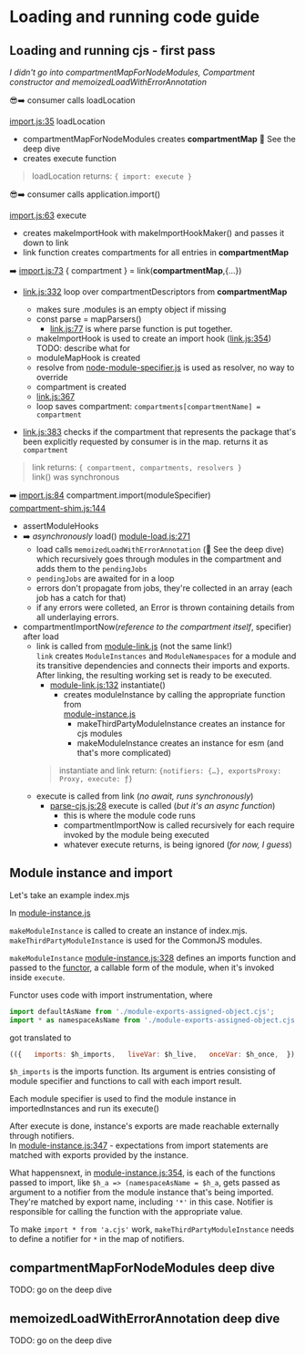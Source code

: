 # Loading and running code guide

## Loading and running cjs - first pass

*I didn't go into compartmentMapForNodeModules, Compartment constructor and memoizedLoadWithErrorAnnotation*

😎➡️ consumer calls loadLocation

[import.js:35](https://github.com/endojs/endo/blob/7b2b7206d8ed5f6cb0a0abe0026c5426f9cc8651/packages/compartment-mapper/src/import.js#L35) loadLocation  
  - compartmentMapForNodeModules creates **compartmentMap**  🤔 See the deep dive  
  - creates execute function  

> loadLocation returns: `{ import: execute }` 

😎➡️ consumer calls application.import()

[import.js:63](https://github.com/endojs/endo/blob/7b2b7206d8ed5f6cb0a0abe0026c5426f9cc8651/packages/compartment-mapper/src/import.js#L63) execute  
  - creates makeImportHook with makeImportHookMaker() and passes it down to link  
  - link function creates compartments for all entries in **compartmentMap**  

➡️ [import.js:73](https://github.com/endojs/endo/blob/7b2b7206d8ed5f6cb0a0abe0026c5426f9cc8651/packages/compartment-mapper/src/import.js#L73) { compartment } = link(**compartmentMap**,{…})  
  - [link.js:332](https://github.com/endojs/endo/blob/7b2b7206d8ed5f6cb0a0abe0026c5426f9cc8651/packages/compartment-mapper/src/link.js#L332) loop over compartmentDescriptors from **compartmentMap**  
    - makes sure .modules is an empty object if missing  
    - const parse = mapParsers()  
      - [link.js:77](https://github.com/endojs/endo/blob/7b2b7206d8ed5f6cb0a0abe0026c5426f9cc8651/packages/compartment-mapper/src/link.js#L77) is where parse function is put together. 
    - makeImportHook is used to create an import hook ([link.js:354](https://github.com/endojs/endo/blob/7b2b7206d8ed5f6cb0a0abe0026c5426f9cc8651/packages/compartment-mapper/src/link.js#L354)) TODO: describe what for
    - moduleMapHook is created
    - resolve from [node-module-specifier.js](https://github.com/endojs/endo/blob/7b2b7206d8ed5f6cb0a0abe0026c5426f9cc8651/packages/compartment-mapper/src/node-module-specifier.js) is used as resolver, no way to override
    - compartment is created
    - [link.js:367](https://github.com/endojs/endo/blob/7b2b7206d8ed5f6cb0a0abe0026c5426f9cc8651/packages/compartment-mapper/src/link.js#L367) 
    - loop saves compartment: `compartments[compartmentName] = compartment`

  - [link.js:383](https://github.com/endojs/endo/blob/7b2b7206d8ed5f6cb0a0abe0026c5426f9cc8651/packages/compartment-mapper/src/link.js#L383) checks if the compartment that represents the package that's been explicitly requested by consumer is in the map. returns it as `compartment`

> link returns: `{ compartment, compartments, resolvers }`  
link() was synchronous 

➡️ [import.js:84](https://github.com/endojs/endo/blob/7b2b7206d8ed5f6cb0a0abe0026c5426f9cc8651/packages/compartment-mapper/src/import.js#L84) compartment.import(moduleSpecifier)   
[compartment-shim.js:144](https://github.com/endojs/endo/blob/7b2b7206d8ed5f6cb0a0abe0026c5426f9cc8651/packages/ses/src/compartment-shim.js#L144)  
  - assertModuleHooks
  - ➡️ *asynchronously* load() [module-load.js:271](https://github.com/endojs/endo/blob/7b2b7206d8ed5f6cb0a0abe0026c5426f9cc8651/packages/ses/src/module-load.js#L271)
    - load calls `memoizedLoadWithErrorAnnotation` (🤔 See the deep dive) which recursively goes through modules in the compartment and adds them to the `pendingJobs`
    - `pendingJobs` are awaited for in a loop
    - errors don't propagate from jobs, they're collected in an array (each job has a catch for that)
    - if any errors were colleted, an Error is thrown containing details from all underlaying errors.
  - compartmentImportNow(*reference to the compartment itself*, specifier) after load
    - link is called from [module-link.js](https://github.com/endojs/endo/blob/7b2b7206d8ed5f6cb0a0abe0026c5426f9cc8651/packages/ses/src/module-link.js#L37) (not the same link!)  
     `link` creates `ModuleInstances` and `ModuleNamespaces` for a module and its
     transitive dependencies and connects their imports and exports.
     After linking, the resulting working set is ready to be executed.
      - [module-link.js:132](https://github.com/endojs/endo/blob/7b2b7206d8ed5f6cb0a0abe0026c5426f9cc8651/packages/ses/src/module-link.js#L132) instantiate()
        - creates moduleInstance by calling the appropriate function from  
        [module-instance.js](https://github.com/endojs/endo/blob/7b2b7206d8ed5f6cb0a0abe0026c5426f9cc8651/packages/ses/src/module-instance.js)  
          - makeThirdPartyModuleInstance creates an instance for cjs modules
          - makeModuleInstance creates an instance for esm (and that's more complicated)
      > instantiate and link return: `{notifiers: {…}, exportsProxy: Proxy, execute: ƒ}`
    - execute is called from link (*no await, runs synchronously*)
      - [parse-cjs.js:28](https://github.com/endojs/endo/blob/7b2b7206d8ed5f6cb0a0abe0026c5426f9cc8651/packages/compartment-mapper/src/parse-cjs.js#L28) execute is called (*but it's an async function*)
        - this is where the module code runs  
        - compartmentImportNow is called recursively for each require invoked by the module being executed
        - whatever execute returns, is being ignored (*for now, I guess*)
        

## Module instance and import

Let's take an example index.mjs

In [module-instance.js](https://github.com/endojs/endo/blob/7b2b7206d8ed5f6cb0a0abe0026c5426f9cc8651/packages/ses/src/module-instance.js)  

`makeModuleInstance` is called to create an instance of index.mjs.  
`makeThirdPartyModuleInstance` is used for the CommonJS modules.

`makeModuleInstance` 
[module-instance.js:328](https://github.com/endojs/endo/blob/7b2b7206d8ed5f6cb0a0abe0026c5426f9cc8651/packages/ses/src/module-instance.js#L328) defines an imports function and passed to the [functor](https://github.com/endojs/endo/blob/7b2b7206d8ed5f6cb0a0abe0026c5426f9cc8651/packages/ses/src/module-instance.js#L407), a callable form of the module, when it's invoked inside `execute`.

Functor uses code with import instrumentation, where
```js
import defaultAsName from './module-exports-assigned-object.cjs';
import * as namespaceAsName from './module-exports-assigned-object.cjs';
``` 
got translated to 
```js
(({   imports: $h‍_imports,   liveVar: $h‍_live,   onceVar: $h‍_once,  }) => {   let defaultAsName,namespaceAsName;$h‍_imports([["./module-exports-assigned-object.cjs", [["default", [$h‍_a => (defaultAsName = $h‍_a)]],["*", [$h‍_a => (namespaceAsName = $h‍_a)]]]]]);   
```
`$h‍_imports` is the imports function. Its argument is entries consisting of module specifier and functions to call with each import result.

Each module specifier is used to find the module instance in importedInstances and run its execute()

After execute is done, instance's exports are made reachable externally through notifiers.  
In [module-instance.js:347](https://github.com/endojs/endo/blob/7b2b7206d8ed5f6cb0a0abe0026c5426f9cc8651/packages/ses/src/module-instance.js#L347) - expectations from import statements are matched with exports provided by the instance.


What happensnext, in [module-instance.js:354](https://github.com/endojs/endo/blob/7b2b7206d8ed5f6cb0a0abe0026c5426f9cc8651/packages/ses/src/module-instance.js#L354), is each of the functions passed to import, like `$h‍_a => (namespaceAsName = $h‍_a`, gets passed as argument to a notifier from the module instance that's being imported. They're matched by export name, including `'*'` in this case. Notifier is responsible for calling the function with the appropriate value.

To make `import * from 'a.cjs'` work, `makeThirdPartyModuleInstance` needs to define a notifier for `*` in the map of notifiers. 



## compartmentMapForNodeModules deep dive

TODO: go on the deep dive

## memoizedLoadWithErrorAnnotation deep dive

TODO: go on the deep dive
